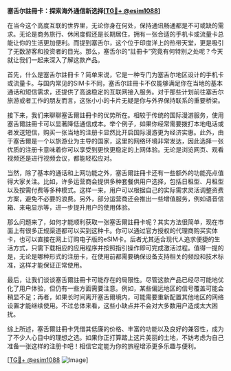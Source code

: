 **塞舌尔註冊卡：探索海外通信新选择[[TG💪+ @esim1088](https://t.me/s/esim1088)]**

在当今这个高度互联的世界里，无论你身在何处，保持通讯畅通都是不可或缺的需求。无论是商务旅行、休闲度假还是长期居住，拥有一张合适的手机卡或流量卡总能让你的生活更加便利。而提到塞舌尔，这个位于印度洋上的热带天堂，更是吸引了无数游客和投资者的目光。那么，塞舌尔的“註冊卡”究竟有何特别之处呢？今天就让我们一起来深入了解这款产品。

首先，什么是塞舌尔註冊卡？简单来说，它是一种专门为塞舌尔地区设计的手机卡或流量卡。与国内常见的SIM卡不同，塞舌尔註冊卡不仅能够满足你在当地的基本通话和短信需求，还提供了高速稳定的互联网接入服务。对于那些计划前往塞舌尔旅游或者工作的朋友而言，这张小小的卡片无疑是你与外界保持联系的重要桥梁。

接下来，我们来聊聊塞舌爾註冊卡的优势所在。相较于传统的国际漫游服务，使用塞舌爾註冊卡可以显著降低通信成本。举个例子，如果你经常需要拨打本地电话或者发送短信，购买一张当地的注册卡显然比开启国际漫游更为经济实惠。此外，由于塞舌爾是一个以旅游业为主导的国家，这里的网络环境非常发达，因此选择一张优质的注册卡意味着你可以享受到更快更稳定的上网体验。无论是浏览网页、观看视频还是进行视频会议，都能轻松应对。

当然，除了基本的通话和上网功能之外，塞舌爾註冊卡还有一些额外的功能亮点值得大家关注。比如，许多运营商会提供多种套餐供用户选择，包括日租型、月租型以及按需付费等多种模式。这样一来，用户可以根据自己的实际需求灵活调整资费方案，避免不必要的浪费。另外，部分运营商还会推出一些增值服务，例如语音信箱、来电显示等，进一步提升用户的使用体验。

那么问题来了，如何才能顺利获取一张塞舌爾註冊卡呢？其实方法很简单，现在市面上有很多正规渠道都可以买到这种卡。你可以通过官方授权的代理商购买实体卡，也可以直接在网上订购电子版的eSIM卡。后者尤其适合现代人追求便捷的生活方式，只需下载相应的应用程序并按照指引操作即可完成激活过程。值得一提的是，无论是哪种形式的注册卡，在使用前都需要确保设备支持相关的频段和技术标准，这样才能保证正常使用。

最后，让我们谈谈塞舌爾註冊卡可能存在的局限性。尽管这款产品已经尽可能地优化了用户体验，但仍有一些方面需要注意。例如，某些偏远地区的信号覆盖可能会稍显不足；再者，如果长时间离开塞舌爾境内，可能需要重新配置其他地区的网络设置才能继续使用。不过总体来看，这些小缺点并不会对大多数用户造成太大困扰。

综上所述，塞舌爾註冊卡凭借其低廉的价格、丰富的功能以及良好的兼容性，成为了不少人心目中的理想之选。如果你正打算踏上这片美丽的土地，不妨考虑为自己准备一张这样的注册卡吧！相信它定能为你的旅程增添更多乐趣与便利。

[[TG💪+ @esim1088](https://t.me/s/esim1088) ![Image](https://i.postimg.cc/4NQfJmqS/Snipaste-2025-05-13-00-14-12.png)]